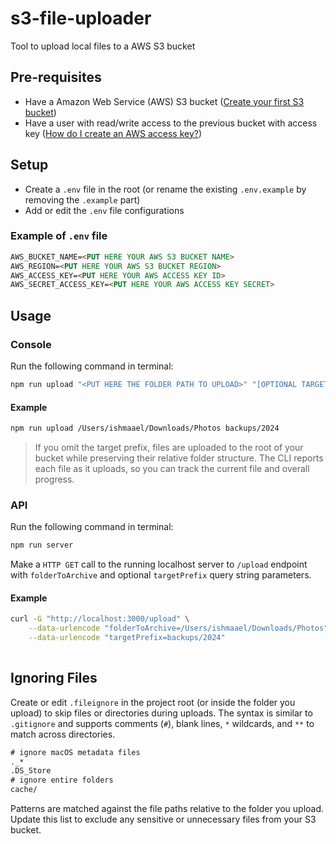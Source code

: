 # s3-file-uploader
Tool to upload local files to a AWS S3 bucket

## Pre-requisites
- Have a Amazon Web Service (AWS) S3 bucket ([Create your first S3 bucket](https://docs.aws.amazon.com/AmazonS3/latest/userguide/creating-bucket.html))
- Have a user with read/write access to the previous bucket with access key ([How do I create an AWS access key?](https://repost.aws/knowledge-center/create-access-key))

## Setup
- Create a `.env` file in the root (or rename the existing `.env.example` by removing the `.example` part)
- Add or edit the `.env` file configurations

### Example of `.env` file
```md
AWS_BUCKET_NAME=<PUT HERE YOUR AWS S3 BUCKET NAME>
AWS_REGION=<PUT HERE YOUR AWS S3 BUCKET REGION>
AWS_ACCESS_KEY=<PUT HERE YOUR AWS ACCESS KEY ID>
AWS_SECRET_ACCESS_KEY=<PUT HERE YOUR AWS ACCESS KEY SECRET>

```


## Usage

### Console
Run the following command in terminal:
```bash
npm run upload "<PUT HERE THE FOLDER PATH TO UPLOAD>" "[OPTIONAL TARGET PREFIX]"
```

#### Example
```bash
npm run upload /Users/ishmaael/Downloads/Photos backups/2024
```
> If you omit the target prefix, files are uploaded to the root of your bucket while preserving their relative folder structure.
> The CLI reports each file as it uploads, so you can track the current file and overall progress.


### API
Run the following command in terminal:
```bash
npm run server
```

Make a `HTTP GET` call to the running localhost server to `/upload` endpoint with `folderToArchive` and optional `targetPrefix` query string parameters.

#### Example
```bash
curl -G "http://localhost:3000/upload" \
    --data-urlencode "folderToArchive=/Users/ishmaael/Downloads/Photos" \
    --data-urlencode "targetPrefix=backups/2024"
 
```

## Ignoring Files

Create or edit `.fileignore` in the project root (or inside the folder you upload) to skip files or directories during uploads. The syntax is similar to `.gitignore` and supports comments (`#`), blank lines, `*` wildcards, and `**` to match across directories.

```txt
# ignore macOS metadata files
._*
.DS_Store
# ignore entire folders
cache/
```

Patterns are matched against the file paths relative to the folder you upload. Update this list to exclude any sensitive or unnecessary files from your S3 bucket.
